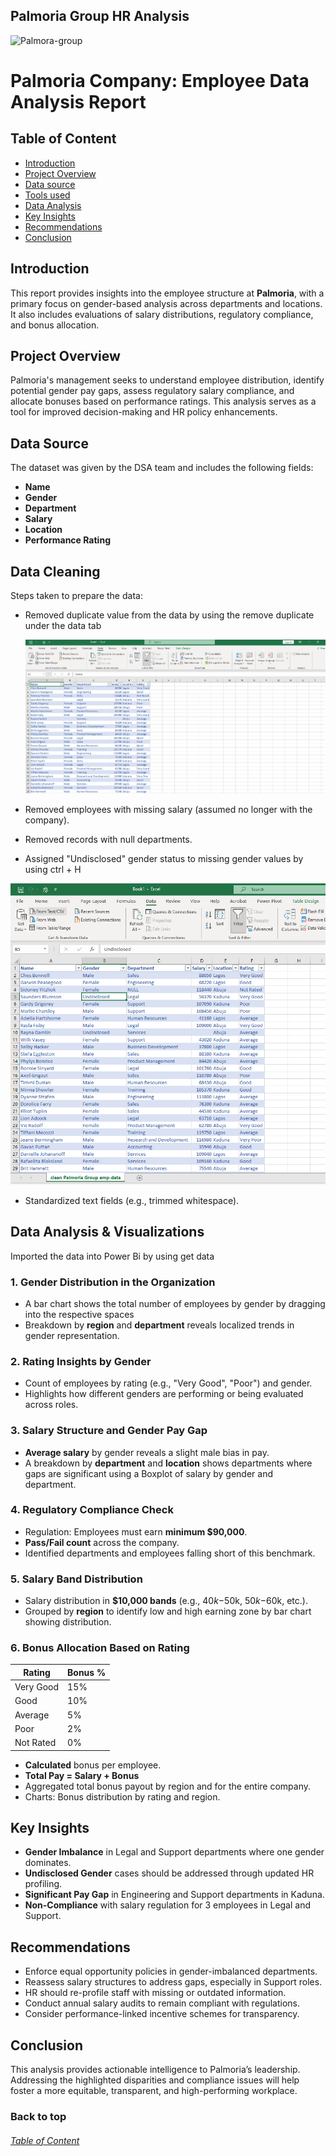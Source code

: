 ## Palmoria Group HR Analysis
![Palmora-group](Palmora-group.jpg)

# Palmoria Company: Employee Data Analysis Report

## Table of Content

- [Introduction](#Introduction)
- [Project Overview](#Project-Overview)
- [Data source](#Data-source)
- [Tools used](#Tools-used)
- [Data Analysis](#Data-Analysis)
- [Key Insights](#Key-Insights)
- [Recommendations](#Recommendations)
- [Conclusion](#Conclusion)

## Introduction
This report provides insights into the employee structure at **Palmoria**, with a primary focus on gender-based analysis across departments and locations. It also includes evaluations of salary distributions, regulatory compliance, and bonus allocation.

## Project Overview
Palmoria's management seeks to understand employee distribution, identify potential gender pay gaps, assess regulatory salary compliance, and allocate bonuses based on performance ratings. This analysis serves as a tool for improved decision-making and HR policy enhancements.

## Data Source
The dataset was given by the DSA team and includes the following fields:
- **Name**
- **Gender**
- **Department**
- **Salary**
- **Location**
- **Performance Rating**

## Data Cleaning
Steps taken to prepare the data:
- Removed duplicate value from the data by using the remove duplicate under the data tab

  ![removeduplicte](removeduplicte.PNG)

  
- Removed employees with missing salary (assumed no longer with the company).
- Removed records with null departments.
- Assigned "Undisclosed" gender status to missing gender values by using ctrl + H
  
![udisclosed](udisclosed.PNG)
  
- Standardized text fields (e.g., trimmed whitespace).

## Data Analysis & Visualizations

Imported the data into Power Bi by using get data

### 1. Gender Distribution in the Organization
- A bar chart shows the total number of employees by gender by dragging into the respective spaces
- Breakdown by **region** and **department** reveals localized trends in gender representation.

### 2. Rating Insights by Gender
- Count of employees by rating (e.g., "Very Good", "Poor") and gender.
- Highlights how different genders are performing or being evaluated across roles.

### 3. Salary Structure and Gender Pay Gap
- **Average salary** by gender reveals a slight male bias in pay.
- A breakdown by **department** and **location** shows departments where gaps are significant using a Boxplot of salary by gender and department.

### 4. Regulatory Compliance Check
- Regulation: Employees must earn **minimum $90,000**.
- **Pass/Fail count** across the company.
- Identified departments and employees falling short of this benchmark.

### 5. Salary Band Distribution
- Salary distribution in **$10,000 bands** (e.g., $40k-$50k, $50k-$60k, etc.).
- Grouped by **region** to identify low and high earning zone by bar chart showing distribution.

### 6. Bonus Allocation Based on Rating

| Rating       | Bonus % |
|--------------|----------|
| Very Good    | 15%     |
| Good         | 10%     |
| Average      | 5%      |
| Poor         | 2%      |
| Not Rated    | 0%      |

- **Calculated** bonus per employee.
- **Total Pay = Salary + Bonus**
- Aggregated total bonus payout by region and for the entire company.
- Charts: Bonus distribution by rating and region.

## Key Insights 

- **Gender Imbalance** in Legal and Support departments where one gender dominates.
- **Undisclosed Gender** cases should be addressed through updated HR profiling.
- **Significant Pay Gap** in Engineering and Support departments in Kaduna.
- **Non-Compliance** with salary regulation for 3 employees in Legal and Support.

## Recommendations
- Enforce equal opportunity policies in gender-imbalanced departments.
- Reassess salary structures to address gaps, especially in Support roles.
- HR should re-profile staff with missing or outdated information.
- Conduct annual salary audits to remain compliant with regulations.
- Consider performance-linked incentive schemes for transparency.

## Conclusion
This analysis provides actionable intelligence to Palmoria’s leadership. Addressing the highlighted disparities and compliance issues will help foster a more equitable, transparent, and high-performing workplace.

### Back to top 
###### [Table of Content](#Table-of-Content)
